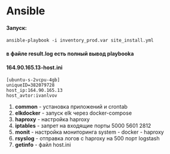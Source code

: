 # Ansible

#### Запуск:
```
ansible-playbook -i inventory_prod.var site_install.yml
```
#### в файле result.log есть полный вывод playbookа

#### 164.90.165.13-host.ini
```
[ubuntu-s-2vcpu-4gb]
uniqueID=382079728
host_ip:164.90.165.13
host_avtor:ivanlvov
```

1) **common** - установка приложений и crontab
1) **elkdocker** - запуск elk через docker-compose
1) **haproxy** - настройка haproxy
1) **iptables** - запрет на входящие порты 5000 5601 2812
1) **monit** - настройка мониторинга system - docker - haproxy
1) **rsyslog** - отправка логов с haproxy на 500 порт logstash
1) **getinfo** - файл host.ini